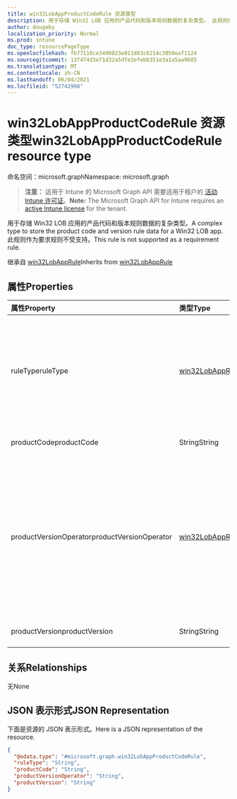 ```yaml
---
title: win32LobAppProductCodeRule 资源类型
description: 用于存储 Win32 LOB 应用的产品代码和版本规则数据的复杂类型。 此规则作为要求规则不受支持。
author: dougeby
localization_priority: Normal
ms.prod: intune
doc_type: resourcePageType
ms.openlocfilehash: fb77116ce3498023e011d83c6214c3050eaf1124
ms.sourcegitcommit: 13f474d3e71d32a5dfe2efebb351e3a1a5aa9685
ms.translationtype: MT
ms.contentlocale: zh-CN
ms.lasthandoff: 06/04/2021
ms.locfileid: "52742998"
---
```

# <a name="win32lobappproductcoderule-resource-type"></a><span data-ttu-id="e8da3-104">win32LobAppProductCodeRule 资源类型</span><span class="sxs-lookup"><span data-stu-id="e8da3-104">win32LobAppProductCodeRule resource type</span></span>

<span data-ttu-id="e8da3-105">命名空间：microsoft.graph</span><span class="sxs-lookup"><span data-stu-id="e8da3-105">Namespace: microsoft.graph</span></span>

> <span data-ttu-id="e8da3-106">**注意：** 适用于 Intune 的 Microsoft Graph API 需要适用于租户的 [活动 Intune 许可证](https://go.microsoft.com/fwlink/?linkid=839381)。</span><span class="sxs-lookup"><span data-stu-id="e8da3-106">**Note:** The Microsoft Graph API for Intune requires an [active Intune license](https://go.microsoft.com/fwlink/?linkid=839381) for the tenant.</span></span>

<span data-ttu-id="e8da3-107">用于存储 Win32 LOB 应用的产品代码和版本规则数据的复杂类型。</span><span class="sxs-lookup"><span data-stu-id="e8da3-107">A complex type to store the product code and version rule data for a Win32 LOB app.</span></span> <span data-ttu-id="e8da3-108">此规则作为要求规则不受支持。</span><span class="sxs-lookup"><span data-stu-id="e8da3-108">This rule is not supported as a requirement rule.</span></span>


<span data-ttu-id="e8da3-109">继承自 [win32LobAppRule](../resources/intune-apps-win32lobapprule.md)</span><span class="sxs-lookup"><span data-stu-id="e8da3-109">Inherits from [win32LobAppRule](../resources/intune-apps-win32lobapprule.md)</span></span>

## <a name="properties"></a><span data-ttu-id="e8da3-110">属性</span><span class="sxs-lookup"><span data-stu-id="e8da3-110">Properties</span></span>
|<span data-ttu-id="e8da3-111">属性</span><span class="sxs-lookup"><span data-stu-id="e8da3-111">Property</span></span>|<span data-ttu-id="e8da3-112">类型</span><span class="sxs-lookup"><span data-stu-id="e8da3-112">Type</span></span>|<span data-ttu-id="e8da3-113">Description</span><span class="sxs-lookup"><span data-stu-id="e8da3-113">Description</span></span>|
|:---|:---|:---|
|<span data-ttu-id="e8da3-114">ruleType</span><span class="sxs-lookup"><span data-stu-id="e8da3-114">ruleType</span></span>|[<span data-ttu-id="e8da3-115">win32LobAppRuleType</span><span class="sxs-lookup"><span data-stu-id="e8da3-115">win32LobAppRuleType</span></span>](../resources/intune-apps-win32lobappruletype.md)|<span data-ttu-id="e8da3-116">指示规则用途的规则类型。</span><span class="sxs-lookup"><span data-stu-id="e8da3-116">The rule type indicating the purpose of the rule.</span></span> <span data-ttu-id="e8da3-117">继承自 [win32LobAppRule](../resources/intune-apps-win32lobapprule.md)。</span><span class="sxs-lookup"><span data-stu-id="e8da3-117">Inherited from [win32LobAppRule](../resources/intune-apps-win32lobapprule.md).</span></span> <span data-ttu-id="e8da3-118">可取值为：`detection`、`requirement`。</span><span class="sxs-lookup"><span data-stu-id="e8da3-118">Possible values are: `detection`, `requirement`.</span></span>|
|<span data-ttu-id="e8da3-119">productCode</span><span class="sxs-lookup"><span data-stu-id="e8da3-119">productCode</span></span>|<span data-ttu-id="e8da3-120">String</span><span class="sxs-lookup"><span data-stu-id="e8da3-120">String</span></span>|<span data-ttu-id="e8da3-121">应用的产品代码。</span><span class="sxs-lookup"><span data-stu-id="e8da3-121">The product code of the app.</span></span>|
|<span data-ttu-id="e8da3-122">productVersionOperator</span><span class="sxs-lookup"><span data-stu-id="e8da3-122">productVersionOperator</span></span>|[<span data-ttu-id="e8da3-123">win32LobAppRuleOperator</span><span class="sxs-lookup"><span data-stu-id="e8da3-123">win32LobAppRuleOperator</span></span>](../resources/intune-apps-win32lobappruleoperator.md)|<span data-ttu-id="e8da3-124">产品版本比较运算符。</span><span class="sxs-lookup"><span data-stu-id="e8da3-124">The product version comparison operator.</span></span> <span data-ttu-id="e8da3-125">可取值为：`notConfigured`、`equal`、`notEqual`、`greaterThan`、`greaterThanOrEqual`、`lessThan` 或 `lessThanOrEqual`。</span><span class="sxs-lookup"><span data-stu-id="e8da3-125">Possible values are: `notConfigured`, `equal`, `notEqual`, `greaterThan`, `greaterThanOrEqual`, `lessThan`, `lessThanOrEqual`.</span></span>|
|<span data-ttu-id="e8da3-126">productVersion</span><span class="sxs-lookup"><span data-stu-id="e8da3-126">productVersion</span></span>|<span data-ttu-id="e8da3-127">String</span><span class="sxs-lookup"><span data-stu-id="e8da3-127">String</span></span>|<span data-ttu-id="e8da3-128">产品版本比较值。</span><span class="sxs-lookup"><span data-stu-id="e8da3-128">The product version comparison value.</span></span>|

## <a name="relationships"></a><span data-ttu-id="e8da3-129">关系</span><span class="sxs-lookup"><span data-stu-id="e8da3-129">Relationships</span></span>
<span data-ttu-id="e8da3-130">无</span><span class="sxs-lookup"><span data-stu-id="e8da3-130">None</span></span>

## <a name="json-representation"></a><span data-ttu-id="e8da3-131">JSON 表示形式</span><span class="sxs-lookup"><span data-stu-id="e8da3-131">JSON Representation</span></span>
<span data-ttu-id="e8da3-132">下面是资源的 JSON 表示形式。</span><span class="sxs-lookup"><span data-stu-id="e8da3-132">Here is a JSON representation of the resource.</span></span>
<!-- {
  "blockType": "resource",
  "@odata.type": "microsoft.graph.win32LobAppProductCodeRule"
}
-->
``` json
{
  "@odata.type": "#microsoft.graph.win32LobAppProductCodeRule",
  "ruleType": "String",
  "productCode": "String",
  "productVersionOperator": "String",
  "productVersion": "String"
}
```




